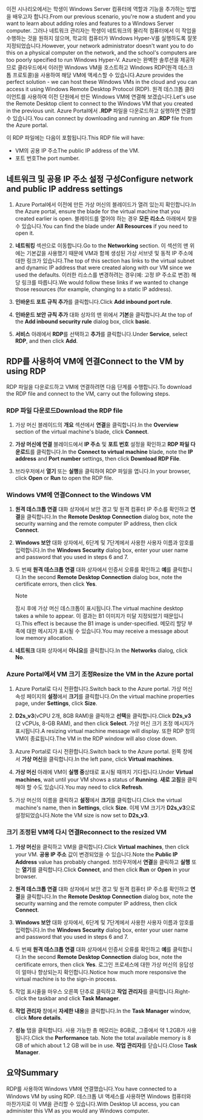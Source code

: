 <span data-ttu-id="204bd-101">이전 시나리오에서는 학생이 Windows Server 컴퓨터에 역할과 기능을 추가하는 방법을 배우고자 합니다.</span><span class="sxs-lookup"><span data-stu-id="204bd-101">From our previous scenario, you're now a student and you want to learn about adding roles and features to a Windows Server computer.</span></span> <span data-ttu-id="204bd-102">그러나 네트워크 관리자는 학생이 네트워크의 물리적 컴퓨터에서 이 작업을 수행하는 것을 원하지 않으며, 학교의 컴퓨터가 Windows Hyper-V를 실행하도록 잘못 지정되었습니다.</span><span class="sxs-lookup"><span data-stu-id="204bd-102">However, your network administrator doesn't want you to do this on a physical computer on the network, and the school's computers are too poorly specified to run Windows Hyper-V.</span></span> <span data-ttu-id="204bd-103">Azure는 완벽한 솔루션을 제공하므로 클라우드에서 이러한 Windows VM을 호스트하고 Windows RDP(원격 데스크톱 프로토콜)을 사용하여 해당 VM에 액세스할 수 있습니다.</span><span class="sxs-lookup"><span data-stu-id="204bd-103">Azure provides the perfect solution - we can host these Windows VMs in the cloud and you can access it using Windows Remote Desktop Protocol (RDP).</span></span> <span data-ttu-id="204bd-104">원격 데스크톱 클라이언트를 사용하여 이전 단원에서 만든 Windows VM에 연결해 보겠습니다.</span><span class="sxs-lookup"><span data-stu-id="204bd-104">Let's use the Remote Desktop client to connect to the Windows VM that you created in the previous unit.</span></span> <span data-ttu-id="204bd-105">Azure Portal에서 **.RDP** 파일을 다운로드하고 실행하면 연결할 수 있습니다.</span><span class="sxs-lookup"><span data-stu-id="204bd-105">You can connect by downloading and running an **.RDP** file from the Azure portal.</span></span> 

<span data-ttu-id="204bd-106">이 RDP 파일에는 다음이 포함됩니다.</span><span class="sxs-lookup"><span data-stu-id="204bd-106">This RDP file will have:</span></span>

* <span data-ttu-id="204bd-107">VM의 공용 IP 주소</span><span class="sxs-lookup"><span data-stu-id="204bd-107">The public IP address of the VM.</span></span>
* <span data-ttu-id="204bd-108">포트 번호</span><span class="sxs-lookup"><span data-stu-id="204bd-108">The port number.</span></span>

## <a name="configure-network-and-public-ip-address-settings"></a><span data-ttu-id="204bd-109">네트워크 및 공용 IP 주소 설정 구성</span><span class="sxs-lookup"><span data-stu-id="204bd-109">Configure network and public IP address settings</span></span>

1. <span data-ttu-id="204bd-110">Azure Portal에서 이전에 만든 가상 머신의 블레이드가 열려 있는지 확인합니다.</span><span class="sxs-lookup"><span data-stu-id="204bd-110">In the Azure portal, ensure the blade for the virtual machine that you created earlier is open.</span></span> <span data-ttu-id="204bd-111">블레이드를 열어야 하는 경우 **모든 리소스** 아래에서 찾을 수 있습니다.</span><span class="sxs-lookup"><span data-stu-id="204bd-111">You can find the blade under **All Resources** if you need to open it.</span></span>

1. <span data-ttu-id="204bd-112">**네트워킹** 섹션으로 이동합니다.</span><span class="sxs-lookup"><span data-stu-id="204bd-112">Go to the **Networking** section.</span></span> <span data-ttu-id="204bd-113">이 섹션의 맨 위에는 기본값을 사용했기 때문에 VM과 함께 생성된 가상 서브넷 및 동적 IP 주소에 대한 링크가 있습니다.</span><span class="sxs-lookup"><span data-stu-id="204bd-113">The top of this section has links to the virtual subnet and dynamic IP address that were created along with our VM since we used the defaults.</span></span> <span data-ttu-id="204bd-114">이러한 리소스를 변경하려는 경우(예: 고정 IP 주소로 변경) 해당 링크를 따릅니다.</span><span class="sxs-lookup"><span data-stu-id="204bd-114">We would follow these links if we wanted to change those resources (for example, changing to a static IP address).</span></span>

1. <span data-ttu-id="204bd-115">**인바운드 포트 규칙 추가**를 클릭합니다.</span><span class="sxs-lookup"><span data-stu-id="204bd-115">Click **Add inbound port rule**.</span></span>

1. <span data-ttu-id="204bd-116">**인바운드 보안 규칙 추가** 대화 상자의 맨 위에서 **기본**을 클릭합니다.</span><span class="sxs-lookup"><span data-stu-id="204bd-116">At the top of the **Add inbound security rule** dialog box, click **basic**.</span></span>

1. <span data-ttu-id="204bd-117">**서비스** 아래에서 **RDP**를 선택하고 **추가**를 클릭합니다.</span><span class="sxs-lookup"><span data-stu-id="204bd-117">Under **Service**, select **RDP**, and then click **Add**.</span></span>

## <a name="connect-to-the-vm-by-using-rdp"></a><span data-ttu-id="204bd-118">RDP를 사용하여 VM에 연결</span><span class="sxs-lookup"><span data-stu-id="204bd-118">Connect to the VM by using RDP</span></span>

<span data-ttu-id="204bd-119">RDP 파일을 다운로드하고 VM에 연결하려면 다음 단계를 수행합니다.</span><span class="sxs-lookup"><span data-stu-id="204bd-119">To download the RDP file and connect to the VM, carry out the following steps.</span></span>

### <a name="download-the-rdp-file"></a><span data-ttu-id="204bd-120">RDP 파일 다운로드</span><span class="sxs-lookup"><span data-stu-id="204bd-120">Download the RDP file</span></span>

1. <span data-ttu-id="204bd-121">가상 머신 블레이드의 **개요** 섹션에서 **연결**을 클릭합니다.</span><span class="sxs-lookup"><span data-stu-id="204bd-121">In the **Overview** section of the virtual machine's blade, click **Connect**.</span></span>

1. <span data-ttu-id="204bd-122">**가상 머신에 연결** 블레이드에서 **IP 주소** 및 **포트 번호** 설정을 확인하고 **RDP 파일 다운로드**를 클릭합니다.</span><span class="sxs-lookup"><span data-stu-id="204bd-122">In the **Connect to virtual machine** blade, note the **IP address** and **Port number** settings, then click **Download RDP File**.</span></span>

1. <span data-ttu-id="204bd-123">브라우저에서 **열기** 또는 **실행**을 클릭하여 RDP 파일을 엽니다.</span><span class="sxs-lookup"><span data-stu-id="204bd-123">In your browser, click **Open** or **Run** to open the RDP file.</span></span>

### <a name="connect-to-the-windows-vm"></a><span data-ttu-id="204bd-124">Windows VM에 연결</span><span class="sxs-lookup"><span data-stu-id="204bd-124">Connect to the Windows VM</span></span>

1. <span data-ttu-id="204bd-125">**원격 데스크톱 연결** 대화 상자에서 보안 경고 및 원격 컴퓨터 IP 주소를 확인하고 **연결**을 클릭합니다.</span><span class="sxs-lookup"><span data-stu-id="204bd-125">In the **Remote Desktop Connection** dialog box, note the security warning and the remote computer IP address, then click **Connect**.</span></span>

1. <span data-ttu-id="204bd-126">**Windows 보안** 대화 상자에서, 6단계 및 7단계에서 사용한 사용자 이름과 암호를 입력합니다.</span><span class="sxs-lookup"><span data-stu-id="204bd-126">In the **Windows Security** dialog box, enter your user name and password that you used in steps 6 and 7.</span></span>

1. <span data-ttu-id="204bd-127">두 번째 **원격 데스크톱 연결** 대화 상자에서 인증서 오류를 확인하고 **예**를 클릭합니다.</span><span class="sxs-lookup"><span data-stu-id="204bd-127">In the second **Remote Desktop Connection** dialog box, note the certificate errors, then click **Yes**.</span></span>

   > [!Note]
   > <span data-ttu-id="204bd-128">잠시 후에 가상 머신 데스크톱이 표시됩니다.</span><span class="sxs-lookup"><span data-stu-id="204bd-128">The virtual machine desktop takes a while to appear.</span></span> <span data-ttu-id="204bd-129">이 결과는 B1 이미지가 미달 지정되었기 때문입니다.</span><span class="sxs-lookup"><span data-stu-id="204bd-129">This effect is because the B1 image is under-specified.</span></span> <span data-ttu-id="204bd-130">메모리 할당 부족에 대한 메시지가 표시될 수 있습니다.</span><span class="sxs-lookup"><span data-stu-id="204bd-130">You may receive a message about low memory allocation.</span></span>

1. <span data-ttu-id="204bd-131">**네트워크** 대화 상자에서 **아니요**를 클릭합니다.</span><span class="sxs-lookup"><span data-stu-id="204bd-131">In the **Networks** dialog, click **No**.</span></span>

### <a name="resize-the-vm-in-the-azure-portal"></a><span data-ttu-id="204bd-132">Azure Portal에서 VM 크기 조정</span><span class="sxs-lookup"><span data-stu-id="204bd-132">Resize the VM in the Azure portal</span></span>

1. <span data-ttu-id="204bd-133">Azure Portal로 다시 전환합니다.</span><span class="sxs-lookup"><span data-stu-id="204bd-133">Switch back to the Azure portal.</span></span> <span data-ttu-id="204bd-134">가상 머신 속성 페이지의 **설정**에서 **크기**를 클릭합니다.</span><span class="sxs-lookup"><span data-stu-id="204bd-134">On the virtual machine properties page, under **Settings**, click **Size**.</span></span>

1. <span data-ttu-id="204bd-135">**D2s_v3**(vCPU 2개, 8GB RAM)을 클릭하고 **선택**을 클릭합니다.</span><span class="sxs-lookup"><span data-stu-id="204bd-135">Click **D2s_v3** (2 vCPUs, 8-GB RAM), and then click **Select**.</span></span> <span data-ttu-id="204bd-136">가상 머신 크기 조정 메시지가 표시됩니다.</span><span class="sxs-lookup"><span data-stu-id="204bd-136">A resizing virtual machine message will display.</span></span> <span data-ttu-id="204bd-137">또한 RDP 창의 VM이 종료됩니다.</span><span class="sxs-lookup"><span data-stu-id="204bd-137">The VM in the RDP window will also close down.</span></span>

1. <span data-ttu-id="204bd-138">Azure Portal로 다시 전환합니다.</span><span class="sxs-lookup"><span data-stu-id="204bd-138">Switch back to the Azure portal.</span></span> <span data-ttu-id="204bd-139">왼쪽 창에서 **가상 머신**을 클릭합니다.</span><span class="sxs-lookup"><span data-stu-id="204bd-139">In the left pane, click **Virtual machines**.</span></span>

1. <span data-ttu-id="204bd-140">**가상 머신** 아래에 VM이 **실행 중**상태로 표시될 때까지 기다립니다.</span><span class="sxs-lookup"><span data-stu-id="204bd-140">Under **Virtual machines**, wait until your VM shows a status of **Running**.</span></span> <span data-ttu-id="204bd-141">**새로 고침**을 클릭해야 할 수도 있습니다.</span><span class="sxs-lookup"><span data-stu-id="204bd-141">You may need to click **Refresh**.</span></span>

1. <span data-ttu-id="204bd-142">가상 머신의 이름을 클릭하고 **설정**에서 **크기**를 클릭합니다.</span><span class="sxs-lookup"><span data-stu-id="204bd-142">Click the virtual machine's name, then in **Settings**, click **Size**.</span></span> <span data-ttu-id="204bd-143">이제 VM 크기가 **D2s_v3**으로 설정되었습니다.</span><span class="sxs-lookup"><span data-stu-id="204bd-143">Note the VM size is now set to **D2s_v3**.</span></span>

### <a name="reconnect-to-the-resized-vm"></a><span data-ttu-id="204bd-144">크기 조정된 VM에 다시 연결</span><span class="sxs-lookup"><span data-stu-id="204bd-144">Reconnect to the resized VM</span></span>

1. <span data-ttu-id="204bd-145">**가상 머신**을 클릭하고 VM을 클릭합니다.</span><span class="sxs-lookup"><span data-stu-id="204bd-145">Click **Virtual machines**, then click your VM.</span></span> <span data-ttu-id="204bd-146">**공용 IP 주소** 값이 변경되었을 수 있습니다.</span><span class="sxs-lookup"><span data-stu-id="204bd-146">Note the **Public IP Address** value has probably changed.</span></span> <span data-ttu-id="204bd-147">브라우저에서 **연결**을 클릭하고 **실행** 또는 **열기**를 클릭합니다.</span><span class="sxs-lookup"><span data-stu-id="204bd-147">Click **Connect**, and then click **Run** or **Open** in your browser.</span></span>

1. <span data-ttu-id="204bd-148">**원격 데스크톱 연결** 대화 상자에서 보안 경고 및 원격 컴퓨터 IP 주소를 확인하고 **연결**을 클릭합니다.</span><span class="sxs-lookup"><span data-stu-id="204bd-148">In the **Remote Desktop Connection** dialog box, note the security warning and the remote computer IP address, then click **Connect**.</span></span>

1. <span data-ttu-id="204bd-149">**Windows 보안** 대화 상자에서, 6단계 및 7단계에서 사용한 사용자 이름과 암호를 입력합니다.</span><span class="sxs-lookup"><span data-stu-id="204bd-149">In the **Windows Security** dialog box, enter your user name and password that you used in steps 6 and 7.</span></span>

1. <span data-ttu-id="204bd-150">두 번째 **원격 데스크톱 연결** 대화 상자에서 인증서 오류를 확인하고 **예**를 클릭합니다.</span><span class="sxs-lookup"><span data-stu-id="204bd-150">In the second **Remote Desktop Connection** dialog box, note the certificate errors, then click **Yes**.</span></span> <span data-ttu-id="204bd-151">로그인 프로세스에 대한 가상 머신의 응답성이 얼마나 향상되는지 확인합니다.</span><span class="sxs-lookup"><span data-stu-id="204bd-151">Notice how much more responsive the virtual machine is to the sign-in process.</span></span>

1. <span data-ttu-id="204bd-152">작업 표시줄을 마우스 오른쪽 단추로 클릭하고 **작업 관리자**를 클릭합니다.</span><span class="sxs-lookup"><span data-stu-id="204bd-152">Right-click the taskbar and click **Task Manager**.</span></span>

1. <span data-ttu-id="204bd-153">**작업 관리자** 창에서 **자세한 내용**을 클릭합니다.</span><span class="sxs-lookup"><span data-stu-id="204bd-153">In the **Task Manager** window, click **More details**.</span></span>

1. <span data-ttu-id="204bd-154">**성능** 탭을 클릭합니다. 사용 가능한 총 메모리는 8GB로, 그중에서 약 1.2GB가 사용됩니다.</span><span class="sxs-lookup"><span data-stu-id="204bd-154">Click the **Performance** tab. Note the total available memory is 8 GB of which about 1.2 GB will be in use.</span></span> <span data-ttu-id="204bd-155">**작업 관리자**를 닫습니다.</span><span class="sxs-lookup"><span data-stu-id="204bd-155">Close **Task Manager**.</span></span>

## <a name="summary"></a><span data-ttu-id="204bd-156">요약</span><span class="sxs-lookup"><span data-stu-id="204bd-156">Summary</span></span>

<span data-ttu-id="204bd-157">RDP를 사용하여 Windows VM에 연결했습니다.</span><span class="sxs-lookup"><span data-stu-id="204bd-157">You have connected to a Windows VM by using RDP.</span></span> <span data-ttu-id="204bd-158">데스크톱 UI 액세스를 사용하면 Windows 컴퓨터와 마찬가지로 이 VM을 관리할 수 있습니다.</span><span class="sxs-lookup"><span data-stu-id="204bd-158">With Desktop UI access, you can administer this VM as you would any Windows computer.</span></span>
